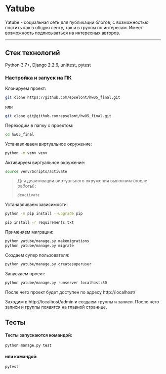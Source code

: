 # Yatube
Yatube - социальная сеть для публикации блогов, с возможностью постить как в общую ленту, так и в группы по интересам. Имеет возможность подписываться на интересных авторов.
***

## Стек технологий
Python 3.7+, Django 2.2.6, unittest, pytest

### Настройка и запуск на ПК

Клонируем проект:

```bash
git clone https://github.com/epselont/hw05_final.git
```

или

```bash
git clone git@github.com:epselont/hw05_final.git
```

Переходим в папку с проектом:

```bash
cd hw05_final
```

Устанавливаем виртуальное окружение:

```bash
python -m venv venv
```

Активируем виртуальное окружение:

```bash
source venv/Scripts/activate
```

> Для деактивации виртуального окружения выполним (после работы):
> ```bash
> deactivate
> ```

Устанавливаем зависимости:

```bash
python -m pip install --upgrade pip
```
```bash
pip install -r requirements.txt
```

Применяем миграции:

```bash
python yatube/manage.py makemigrations
python yatube/manage.py migrate
```

Создаем супер пользователя:

```bash
python yatube/manage.py createsuperuser
```

Запускаем проект:

```bash
python yatube/manage.py runserver localhost:80
```

После чего проект будет доступен по адресу http://localhost/

Заходим в http://localhost/admin и создаем группы и записи.
После чего записи и группы появятся на главной странице.
## Тесты
#### Тесты запускаются командой:
    python manage.py test
#### или командой:
    pytest
